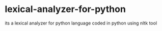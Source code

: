 # lexical-analyzer-for-python
its a lexical analyzer for python language coded in python using nltk tool
